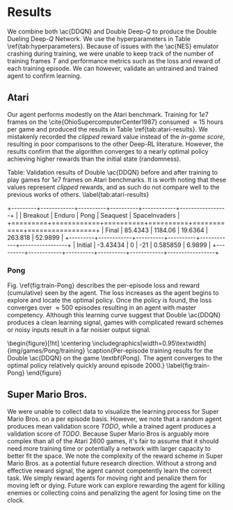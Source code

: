 # Results

We combine both \ac{DDQN} and Double Deep-$Q$ to produce the Double Dueling
Deep-$Q$ Network. We use the hyperparameters in Table
\ref{tab:hyperparameters}. Because of issues with the \ac{NES} emulator
crashing during training, we were unable to keep track of the number of
training frames $T$ and performance metrics such as the loss and reward of
each training episode. We can however, validate an untrained and trained
agent to confirm learning.

## Atari

Our agent performs modestly on the Atari benchmark. Training for $1e7$ frames
on the \cite{OhioSupercomputerCenter1987} consumed $\approx 15$ hours per
game and produced the results in Table \ref{tab:atari-results}. We mistakenly
recorded the _clipped_ reward value instead of the _in-game score_, resulting
in poor comparisons to the other Deep-RL literature. However, the results
confirm that the algorithm converges to a nearly optimal policy achieving
higher rewards than the initial state (randomness).

Table: Validation results of Double \ac{DDQN} before and after training to
play games for $1e7$ frames on Atari benchmarks. It is worth noting that these
values represent _clipped_ rewards, and as such do not compare well to the
previous works of others. \label{tab:atari-results}

+---------+------------+----------+----------+------------+-----------------+
|         |   Breakout |   Enduro |     Pong |   Seaquest |   SpaceInvaders |
+=========+============+==========+==========+============+=================+
| Final   |   85.4343  |  1184.06 |  19.6364 | 263.818    |         52.9899 |
+---------+------------+----------+----------+------------+-----------------+
| Initial |   -3.43434 |     0    | -21      |   0.585859 |          6.9899 |
+---------+------------+----------+----------+------------+-----------------+

### Pong

Fig. \ref{fig:train-Pong} describes the per-episode loss and reward
(cumulative) seen by the agent. The loss increases as the agent begins to
explore and locate the optimal policy. Once the policy is found, the loss
converges over $\approx 500$ episodes resulting in an agent with master
competency. Although this learning curve suggest that Double \ac{DDQN}
produces a clean learning signal, games with complicated reward schemes or
noisy inputs result in a far noisier output signal.

\begin{figure}[!ht]
\centering
\includegraphics[width=0.95\textwidth]{img/games/Pong/training}
\caption{Per-episode training results for the Double \ac{DDQN} on the game
\textbf{Pong}. The agent converges to the optimal policy relatively quickly
around episode 2000.}
\label{fig:train-Pong}
\end{figure}

## Super Mario Bros.

We were unable to collect data to visualize the learning process for Super
Mario Bros. on a per episode basis. However, we note that a random agent
produces mean validation score $TODO$, while a trained agent produces a
validation score of $TODO$. Because Super Mario Bros is arguably more complex
than all of the Atari 2600 games, it's fair to assume that it should need
more training time or potentially a network with larger capacity to better
fit the space. We note the complexity of the reward scheme in Super Mario
Bros. as a potential future research direction. Without a strong and
effective reward signal, the agent cannot competently learn the correct task.
We simply reward agents for moving right and penalize them for moving left or
dying. Future work can explore rewarding the agent for killing enemies or
collecting coins and penalizing the agent for losing time on the clock.
